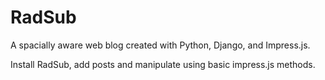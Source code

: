 RadSub
======

A spacially aware web blog created with Python, Django, and Impress.js.

Install RadSub, add posts and manipulate using basic impress.js methods.
